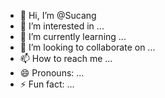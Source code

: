 - 👋 Hi, I’m @Sucang
- 👀 I’m interested in ...
- 🌱 I’m currently learning ...
- 💞️ I’m looking to collaborate on ...
- 📫 How to reach me ...
- 😄 Pronouns: ...
- ⚡ Fun fact: ...

<!---
Sucang/Sucang is a ✨ special ✨ repository because its `README.md` (this file) appears on your GitHub profile.
You can click the Preview link to take a look at your changes.
--->
